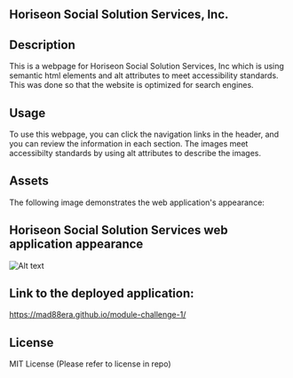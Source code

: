 ## Horiseon Social Solution Services, Inc.

## Description
This is a webpage for Horiseon Social Solution Services, Inc which is using semantic html elements and alt attributes to meet accessibility standards. This was done so that the website is optimized for search engines.

## Usage
To use this webpage, you can click the navigation links in the header, and you can review the information in each section. The images meet accessibilty standards by using alt attributes to describe the images.

## Assets
The following image demonstrates the web application's appearance:

## Horiseon Social Solution Services web application appearance
![Alt text](Develop\assets\images\backgroundscreen.png)

## Link to the deployed application: 

https://mad88era.github.io/module-challenge-1/

## License
MIT License (Please refer to license in repo)